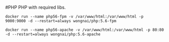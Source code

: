 #PHP
PHP with required libs.

    docker run --name php56-fpm -v /var/www/html:/var/www/html -p 9000:9000 -d --restart=always wongnai/php:5.6-fpm
    
    docker run --name php56-apache -v /var/www/html:/var/www/html -p 80:80 -d --restart=always wongnai/php:5.6-apache
  
